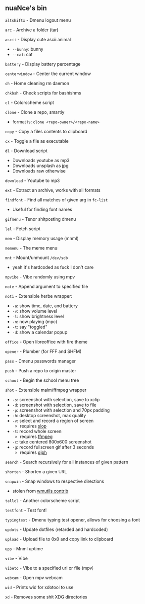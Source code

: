 ## nuaNce's bin

`altshiftx` - Dmenu logout menu

`arc` - Archive a folder (tar)

`ascii` - Display cute ascii animal
  - `--bunny`: bunny
  - `--cat`: cat

`battery` - Display battery percentage

`centerwindow` - Center the current window

`ch` - Home cleaning rm daemon

`chkbsh` - Check scripts for bashishms

`cl` - Colorscheme script

`clone` - Clone a repo, smartly
  - format is: `clone <repo-owner>/<repo-name>`

`copy` - Copy a files contents to clipboard

`cx` - Toggle a file as executable

`dl` - Download script
  - Downloads youtube as mp3
  - Downloads unsplash as jpg
  - Downloads raw otherwise

`download` - Youtube to mp3

`ext` - Extract an archive, works with all formats

`findfont` - Find all matches of given arg in `fc-list`
  - Useful for finding font names

`gifmenu` - Tenor shitposting dmenu

`lel` - Fetch script

`mem` - Display memory usage (mnml)

`memenu` - The meme menu

`mnt` - Mount/unmount `/dev/sdb`
  - yeah it's hardcoded as fuck I don't care

`mpvibe` - Vibe randomly using mpv

`note` - Append argument to specified file

`noti` - Extensible herbe wrapper:
  - `-a`: show time, date, and battery
  - `-v`: show volume level
  - `-l`: show brightness level
  - `-n`: now playing (mpc)
  - `-t`: say "toggled"
  - `-d`: show a calendar popup

`office` - Open libreoffice with fire theme

`opener` - Plumber (for FFF and SHFM)

`pass` - Dmenu passwords manager

`push` - Push a repo to origin master

`school` - Begin the school menu tree

`shot` - Extensible maim/ffmpeg wrapper
  - `-s`: screenshot with selection, save to xclip
  - `-d`: screenshot with selection, save to file
  - `-p`: screenshot with selection and 70px padding
  - `-h`: desktop screenshot, max quality
  - `-v`: select and record a region of screen
    - requires [slop](https://github.com/naelstrof/slop)
  - `-t`: record whole screen
    - requires [ffmpeg](https://github.com/FFmpeg/FFmpeg)
  - `-c`: take centered 800x600 screenshot
  - `-g`: record fullscreen gif after 3 seconds
    - requires [giph](https://github.com/phisch/giph)

`search` - Search recursively for all instances of given pattern

`shorten` - Shorten a given URL

`snapwin` - Snap windows to respective directions
  - stolen from [wmutils contrib](https://github.com/wmutils/contrib)

`tallcl` - Another colorscheme script

`testfont` - Test font!

`typingtest` - Dmenu typing test opener, allows for choosing a font

`updots` - Update dotfiles (retarded and hardcoded)

`upload` - Upload file to 0x0 and copy link to clipboard

`upp` - Mnml uptime

`vibe` - Vibe

`vibeto` - Vibe to a specified url or file (mpv)

`webcam` - Open mpv webcam

`wid` - Prints wid for xdotool to use

`xd` - Removes some shit XDG directories
